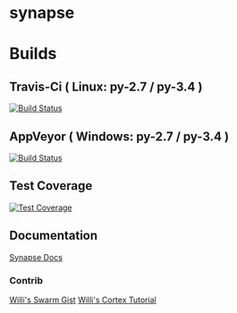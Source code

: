 # synapse

# Builds

## Travis-Ci ( Linux: py-2.7 / py-3.4 )
[![Build Status](https://travis-ci.org/vivisect/synapse.svg)](https://travis-ci.org/vivisect/synapse)

## AppVeyor ( Windows: py-2.7 / py-3.4 )
[![Build Status](https://ci.appveyor.com/api/projects/status/github/vivisect/synapse?branch=master&svg=true)](https://ci.appveyor.com/project/invisig0th/synapse/)

## Test Coverage
[![Test Coverage](https://coveralls.io/r/vivisect/synapse)](https://coveralls.io/r/vivisect/synapse)

## Documentation
[Synapse Docs](docs/index.md)

### Contrib
[Willi's Swarm Gist](https://gist.github.com/williballenthin/9e5891c967004eee8bdf256cbd4f9fcc)
[Willi's Cortex Tutorial](https://gist.github.com/williballenthin/d3de15fb701fef2259d41546c6dc377d)
